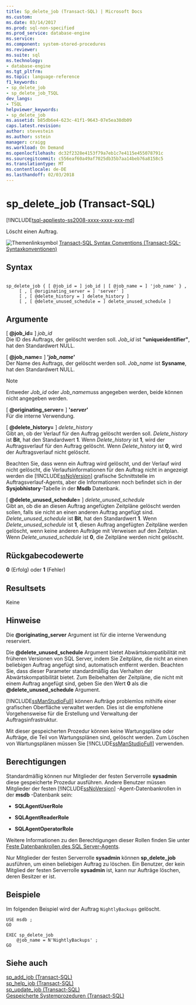 ```yaml
---
title: Sp_delete_job (Transact-SQL) | Microsoft Docs
ms.custom: 
ms.date: 03/14/2017
ms.prod: sql-non-specified
ms.prod_service: database-engine
ms.service: 
ms.component: system-stored-procedures
ms.reviewer: 
ms.suite: sql
ms.technology:
- database-engine
ms.tgt_pltfrm: 
ms.topic: language-reference
f1_keywords:
- sp_delete_job
- sp_delete_job_TSQL
dev_langs:
- TSQL
helpviewer_keywords:
- sp_delete_job
ms.assetid: b85db6e4-623c-41f1-9643-07e5ea38db09
caps.latest.revision: 
author: stevestein
ms.author: sstein
manager: craigg
ms.workload: On Demand
ms.openlocfilehash: dc32f2328e4153f79a7eb1c7e4115e455078791c
ms.sourcegitcommit: c556eaf60a49af7025db35b7aa14beb76a8158c5
ms.translationtype: MT
ms.contentlocale: de-DE
ms.lasthandoff: 02/03/2018
---
```

# <a name="spdeletejob-transact-sql"></a>sp_delete_job (Transact-SQL)
[!INCLUDE[tsql-appliesto-ss2008-xxxx-xxxx-xxx-md](../../includes/tsql-appliesto-ss2008-xxxx-xxxx-xxx-md.md)]

  Löscht einen Auftrag.  
  
 ![Themenlinksymbol](../../database-engine/configure-windows/media/topic-link.gif "Topic link icon") [Transact-SQL Syntax Conventions (Transact-SQL-Syntaxkonventionen)](../../t-sql/language-elements/transact-sql-syntax-conventions-transact-sql.md)  
  
## <a name="syntax"></a>Syntax  
  
```  
  
sp_delete_job { [ @job_id = ] job_id | [ @job_name = ] 'job_name' } ,  
     [ , [ @originating_server = ] 'server' ]   
     [ , [ @delete_history = ] delete_history ]  
     [ , [ @delete_unused_schedule = ] delete_unused_schedule ]  
```  
  
## <a name="arguments"></a>Argumente  
 [ **@job_id=** ] *job_id*  
 Die ID des Auftrags, der gelöscht werden soll. *Job_id* ist **"uniqueidentifier"**, hat den Standardwert NULL.  
  
 [ **@job_name=** ] **'***job_name***'**  
 Der Name des Auftrags, der gelöscht werden soll. *Job_name* ist **Sysname**, hat den Standardwert NULL.  
  
> [!NOTE]  
>  Entweder *Job_id* oder *Job_name*muss angegeben werden, beide können nicht angegeben werden.  
  
 [ **@originating_server=** ] **'***server***'**  
 Für die interne Verwendung.  
  
 [ **@delete_history=** ] *delete_history*  
 Gibt an, ob der Verlauf für den Auftrag gelöscht werden soll. *Delete_history* ist **Bit**, hat den Standardwert **1**. Wenn *Delete_history* ist **1**, wird der Auftragsverlauf für den Auftrag gelöscht. Wenn *Delete_history* ist **0**, wird der Auftragsverlauf nicht gelöscht.  
  
 Beachten Sie, dass wenn ein Auftrag wird gelöscht, und der Verlauf wird nicht gelöscht, die Verlaufsinformationen für den Auftrag nicht in angezeigt werden die [!INCLUDE[ssNoVersion](../../includes/ssnoversion-md.md)] grafische Schnittstelle im Auftragsverlauf-Agents, aber die Informationen noch befindet sich in der **Sysjobhistory**-Tabelle in der **Msdb** Datenbank.  
  
 [ **@delete_unused_schedule=** ] *delete_unused_schedule*  
 Gibt an, ob die an diesen Auftrag angefügten Zeitpläne gelöscht werden sollen, falls sie nicht an einen anderen Auftrag angefügt sind. *Delete_unused_schedule* ist **Bit**, hat den Standardwert **1**. Wenn *Delete_unused_schedule* ist **1**, diesen Auftrag angefügten Zeitpläne werden gelöscht, wenn keine anderen Aufträge mit Verweisen auf den Zeitplan. Wenn *Delete_unused_schedule* ist **0**, die Zeitpläne werden nicht gelöscht.  
  
## <a name="return-code-values"></a>Rückgabecodewerte  
 **0** (Erfolg) oder **1** (Fehler)  
  
## <a name="result-sets"></a>Resultsets  
 Keine  
  
## <a name="remarks"></a>Hinweise  
 Die  **@originating_server**  Argument ist für die interne Verwendung reserviert.  
  
 Die  **@delete_unused_schedule**  Argument bietet Abwärtskompatibilität mit früheren Versionen von SQL Server, indem Sie Zeitpläne, die nicht an einen beliebigen Auftrag angefügt sind, automatisch entfernt werden. Beachten Sie, dass dieser Parameter standardmäßig das Verhalten der Abwärtskompatibilität bietet. Zum Beibehalten der Zeitpläne, die nicht mit einem Auftrag angefügt sind, geben Sie den Wert **0** als die  **@delete_unused_schedule**  Argument.  
  
 [!INCLUDE[ssManStudioFull](../../includes/ssmanstudiofull-md.md)] können Aufträge problemlos mithilfe einer grafischen Oberfläche verwaltet werden. Dies ist die empfohlene Vorgehensweise für die Erstellung und Verwaltung der Auftragsinfrastruktur.  
  
 Mit dieser gespeicherten Prozedur können keine Wartungspläne oder Aufträge, die Teil von Wartungsplänen sind, gelöscht werden. Zum Löschen von Wartungsplänen müssen Sie [!INCLUDE[ssManStudioFull](../../includes/ssmanstudiofull-md.md)] verwenden.  
  
## <a name="permissions"></a>Berechtigungen  
 Standardmäßig können nur Mitglieder der festen Serverrolle **sysadmin** diese gespeicherte Prozedur ausführen. Andere Benutzer müssen Mitglieder der festen [!INCLUDE[ssNoVersion](../../includes/ssnoversion-md.md)] -Agent-Datenbankrollen in der **msdb** -Datenbank sein:  
  
-   **SQLAgentUserRole**  
  
-   **SQLAgentReaderRole**  
  
-   **SQLAgentOperatorRole**  
  
 Weitere Informationen zu den Berechtigungen dieser Rollen finden Sie unter [Feste Datenbankrollen des SQL Server-Agents](http://msdn.microsoft.com/library/719ce56b-d6b2-414a-88a8-f43b725ebc79).  
  
 Nur Mitglieder der festen Serverrolle **sysadmin** können **sp_delete_job** ausführen, um einen beliebigen Auftrag zu löschen. Ein Benutzer, der kein Mitglied der festen Serverrolle **sysadmin** ist, kann nur Aufträge löschen, deren Besitzer er ist.  
  
## <a name="examples"></a>Beispiele  
 Im folgenden Beispiel wird der Auftrag `NightlyBackups` gelöscht.  
  
```  
USE msdb ;  
GO  
  
EXEC sp_delete_job  
    @job_name = N'NightlyBackups' ;  
GO  
```  
  
## <a name="see-also"></a>Siehe auch  
 [sp_add_job &#40;Transact-SQL&#41;](../../relational-databases/system-stored-procedures/sp-add-job-transact-sql.md)   
 [sp_help_job &#40;Transact-SQL&#41;](../../relational-databases/system-stored-procedures/sp-help-job-transact-sql.md)   
 [sp_update_job &#40;Transact-SQL&#41;](../../relational-databases/system-stored-procedures/sp-update-job-transact-sql.md)   
 [Gespeicherte Systemprozeduren &#40;Transact-SQL&#41;](../../relational-databases/system-stored-procedures/system-stored-procedures-transact-sql.md)  
  
  

